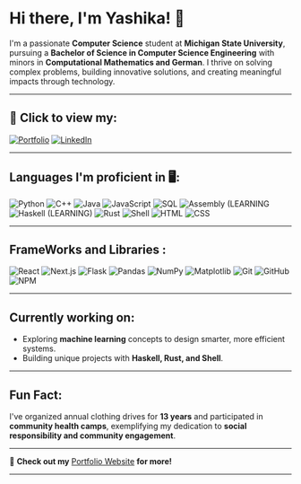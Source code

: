 # Hi there, I'm Yashika! 👋

I'm a passionate **Computer Science** student at **Michigan State University**, pursuing a **Bachelor of Science in Computer Science Engineering** with minors in **Computational Mathematics and German**. I thrive on solving complex problems, building innovative solutions, and creating meaningful impacts through technology.

---

## 🔗 Click to view my:
[![Portfolio](https://img.shields.io/badge/🌐-Portfolio-purple)](YOUR_PORTFOLIO_LINK) 
[![LinkedIn](https://img.shields.io/badge/🔗-LinkedIn-blue)](YOUR_LINKEDIN_LINK)

---

## Languages I'm proficient in 🖥️:
![Python](https://img.shields.io/badge/-Python-3776AB?style=flat&logo=python&logoColor=white)
![C++](https://img.shields.io/badge/-C++-00599C?style=flat&logo=c%2B%2B&logoColor=white)
![Java](https://img.shields.io/badge/-Java-007396?style=flat&logo=java&logoColor=white)
![JavaScript](https://img.shields.io/badge/-JavaScript-F7DF1E?style=flat&logo=javascript&logoColor=black)
![SQL](https://img.shields.io/badge/-SQL-4479A1?style=flat&logo=MySQL&logoColor=white)
![Assembly](https://img.shields.io/badge/-Assembly-525252?style=flat)     (LEARNING
![Haskell](https://img.shields.io/badge/-Haskell-5D4F85?style=flat&logo=haskell&logoColor=white) (LEARNING)
![Rust](https://img.shields.io/badge/-Rust-000000?style=flat&logo=rust&logoColor=white)
![Shell](https://img.shields.io/badge/-Shell_Scripting-4EAA25?style=flat&logo=gnu-bash&logoColor=white)
![HTML](https://img.shields.io/badge/-HTML-E34F26?style=flat&logo=html5&logoColor=white)
![CSS](https://img.shields.io/badge/-CSS-1572B6?style=flat&logo=css3&logoColor=white)

---

## FrameWorks and Libraries :
![React](https://img.shields.io/badge/-React-61DAFB?style=flat&logo=react&logoColor=black)
![Next.js](https://img.shields.io/badge/-Next.js-000000?style=flat&logo=next.js&logoColor=white)
![Flask](https://img.shields.io/badge/-Flask-000000?style=flat&logo=flask&logoColor=white)
![Pandas](https://img.shields.io/badge/-Pandas-150458?style=flat&logo=pandas&logoColor=white)
![NumPy](https://img.shields.io/badge/-NumPy-013243?style=flat&logo=numpy&logoColor=white)
![Matplotlib](https://img.shields.io/badge/-Matplotlib-11557C?style=flat&logo=matplotlib&logoColor=white)
![Git](https://img.shields.io/badge/-Git-F05032?style=flat&logo=git&logoColor=white)
![GitHub](https://img.shields.io/badge/-GitHub-181717?style=flat&logo=github&logoColor=white)
![NPM](https://img.shields.io/badge/-NPM-CB3837?style=flat&logo=npm&logoColor=white)

---

## Currently working on:
- Exploring **machine learning** concepts to design smarter, more efficient systems.
- Building unique projects with **Haskell, Rust, and Shell**.

---

##  Fun Fact:
I've organized annual clothing drives for **13 years** and participated in **community health camps**, exemplifying my dedication to **social responsibility and community engagement**.

---

📌 **Check out my** [Portfolio Website](https://yashikaadesai.github.io/Portfolio-Website/)  **for more!**

---

